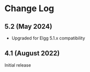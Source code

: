 # Change Log

## 5.2 (May 2024)

- Upgraded for Elgg 5.1.x compatibility

## 4.1 (August 2022)

Initial release